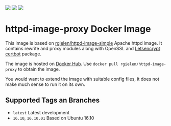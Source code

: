 [![](https://images.microbadger.com/badges/image/rgielen/httpd-image-proxy.svg)](https://microbadger.com/images/rgielen/httpd-image-proxy "Get your own image badge on microbadger.com")
[![](https://images.microbadger.com/badges/version/rgielen/httpd-image-proxy:16.10.svg)](https://microbadger.com/images/rgielen/httpd-image-proxy:16.10 "Get your own version badge on microbadger.com")
[![](https://images.microbadger.com/badges/version/rgielen/httpd-image-proxy.svg)](https://microbadger.com/images/rgielen/httpd-image-proxy "Get your own version badge on microbadger.com")

# httpd-image-proxy Docker Image

This image is based on [rgielen/httpd-image-simple](https://hub.docker.com/r/rgielen/httpd-image-simple/) Apache httpd image.
It contains rewrite and proxy modules along with OpenSSL and [Letsencrypt](https://letsencrypt.org/) [certbot](https://certbot.eff.org/docs/using.html) package.

The image is hosted on [Docker Hub](https://hub.docker.com/r/rgielen/httpd-image-proxy/).
Use `docker pull rgielen/httpd-image-proxy` to obtain the image.

You would want to extend the image with suitable config files, it does not make much sense to run it on its own.

## Supported Tags an Branches

  * `latest` Latest development
  * `16.10`, `16.10.01` Based on Ubuntu 16.10
